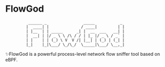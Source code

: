 # FlowGod
              ______ _                _____           _ 
             |  ____| |              / ____|         | |
             | |__  | | _____      _| |  __  ___   __| |
             |  __| | |/ _ \ \ /\ / / | |_ |/ _ \ / _` |
             | |    | | (_) \ V  V /| |__| | (_) | (_| |
             |_|    |_|\___/ \_/\_/  \_____|\___/ \__,_|
✨FlowGod is a powerful process-level network flow sniffer tool based on eBPF.
